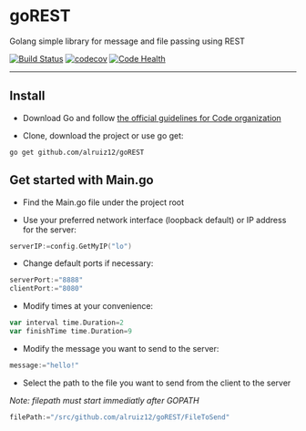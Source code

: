 # goREST
Golang simple library for message and file passing using REST


[![Build Status](https://travis-ci.org/alruiz12/goREST.svg?branch=master)](https://travis-ci.org/alruiz12/goREST)
[![codecov](https://codecov.io/gh/alruiz12/goREST/branch/master/graph/badge.svg)](https://codecov.io/gh/alruiz12/goREST)
[![Code Health](https://landscape.io/github/alruiz12/goREST/master/landscape.svg?style=flat)](https://landscape.io/github/alruiz12/goREST/master)

___
## Install
* Download Go and follow [the official guidelines for Code organization](https://golang.org/doc/code.html#Organization) 

* Clone, download the project or use go get:

`go get github.com/alruiz12/goREST`

## Get started with Main.go
* Find the Main.go file under the project root

* Use your preferred network interface (loopback default) or IP address for the server:
```go
serverIP:=config.GetMyIP("lo")
```

* Change default ports if necessary:
```go
serverPort:="8888"
clientPort:="8080"
```

* Modify times at your convenience:
```go
var interval time.Duration=2
var finishTime time.Duration=9
```

* Modify the message you want to send to the server:
```go
message:="hello!"
```

* Select the path to the file you want to send from the client to the server

_Note: filepath must start immediatly after GOPATH_
```go
filePath:="/src/github.com/alruiz12/goREST/FileToSend"
```

